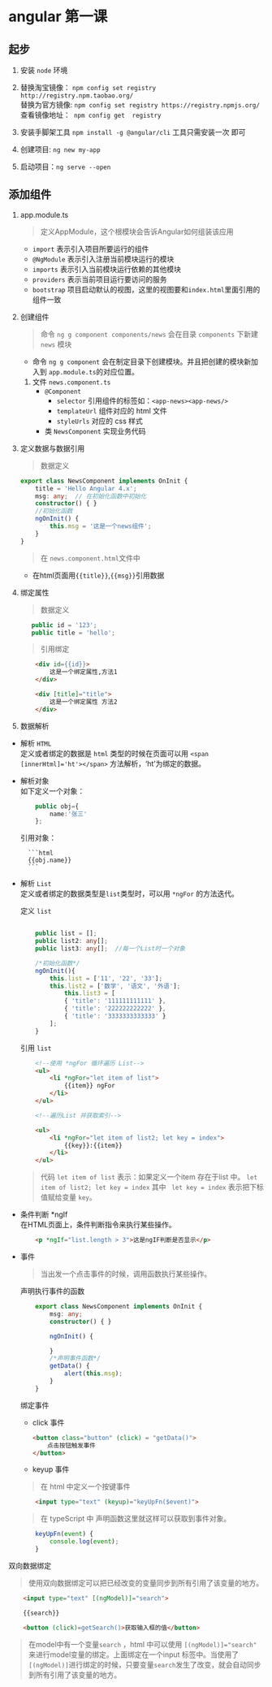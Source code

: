 

# angular 第一课

## 起步
1. 安装 `node` 环境
2. 替换淘宝镜像： `npm config set registry http://registry.npm.taobao.org/`<br>
   替换为官方镜像: `npm config set registry https://registry.npmjs.org/`<br>
   查看镜像地址：` npm config get  registry`

3. 安装手脚架工具 `npm install -g @angular/cli` 工具只需安装一次 即可
4. 创建项目: `ng new my-app`
5. 启动项目：`ng serve --open`

## 添加组件
1. app.module.ts
    >定义AppModule，这个根模块会告诉Angular如何组装该应用
    - `import` 表示引入项目所要运行的组件
    - `@NgModule` 表示引入注册当前模块运行的模块
    - `imports` 表示引入当前模块运行依赖的其他模块
    - `providers` 表示当前项目运行要访问的服务
    - `bootstrap` 项目启动默认的视图，这里的视图要和`index.html`里面引用的组件一致
2. 创建组件
    > 命令 `ng g component components/news` 会在目录 `components` 下新建 `news` 模块
    - 命令 `ng g component` 会在制定目录下创建模块。并且把创建的模块新加入到 `app.module.ts`的对应位置。
    1. 文件 `news.component.ts` 
        - `@Component` 
            - `selector` 引用组件的标签如：`<app-news><app-news/>`
            - `templateUrl` 组件对应的 html 文件
            - `styleUrls` 对应的 css 样式
        - 类 `NewsComponent` 实现业务代码
3. 定义数据与数据引用
    > 数据定义
    ```typeScript
    export class NewsComponent implements OnInit {
        title = 'Hello Angular 4.x';
        msg: any;  // 在初始化函数中初始化
        constructor() { }
        //初始化函数
        ngOnInit() {
            this.msg = '这是一个news组件';
        }
    }
    ```
    > 在 `news.component.html`文件中
     - 在html页面用`{{title}}`,`{{msg}}`引用数据

4. 绑定属性
    > 数据定义
    ```typeScript
       public id = '123';
       public title = 'hello';
    ```     
    > 引用绑定
    ```html
        <div id={{id}}>
            这是一个绑定属性,方法1
        </div>

        <div [title]="title">
            这是一个绑定属性 方法2
        </div>
    ```
5. 数据解析
- 解析 `HTML` <br>
    定义或者绑定的数据是 `html` 类型的时候在页面可以用 `<span [innerHtml]='ht'></span>` 方法解析，‘ht’为绑定的数据。 
- 解析对象 <br>
    如下定义一个对象：
    ```typeScript
        public obj={
            name:'张三'
        };
    ```
    引用对象：

        ```html
        {{obj.name}}
        ```
- 解析 `List` <br>
    定义或者绑定的数据类型是`list`类型时，可以用 `*ngFor` 的方法迭代。<br>

    定义 `list`

    ```typeScript

        public list = [];
        public list2: any[];
        public list3: any[];  //每一个List时一个对象

        /*初始化函数*/
        ngOnInit(){
            this.list = ['11', '22', '33'];
            this.list2 = ['数学', '语文', '外语'];
                this.list3 = [
                { 'title': '111111111111' },
                { 'title': '222222222222' },
                { 'title': '3333333333333' }
            ];
        }

    ```

    引用 `list` <br>
    ```html
        <!--使用 *ngFor 循环遍历 List-->
        <ul>
            <li *ngFor="let item of list">
                {{item}} ngFor
            </li>
        </ul>

        <!--遍历List 并获取索引-->

        <ul>
            <li *ngFor="let item of list2; let key = index">
                {{key}}:{{item}}
            </li>
        </ul>
    ```
    > 代码 `let item of list` 表示：如果定义一个item 存在于list 中。 `let item of list2; let key = index` 其中 ` let key = index` 表示把下标值赋给变量 `key`。

- 条件判断 *ngIf <br>
    在HTML页面上，条件判断指令来执行某些操作。<br>
    ```html
        <p *ngIf="list.length > 3">这是ngIF判断是否显示</p>
    ```

- 事件 <br>
    > 当出发一个点击事件的时候，调用函数执行某些操作。<br>

    声明执行事件的函数<br>

    ```typeScript      
        export class NewsComponent implements OnInit {
            msg: any;
            constructor() { }

            ngOnInit() {

            }
            /*声明事件函数*/
            getData() {
                alert(this.msg);
            }
        }
    ```
    绑定事件 <br>
    - click 事件
        ```html
        <button class="button" (click) = "getData()">
            点击按钮触发事件
        </button>
        ```
    - keyup 事件
    > 在 html 中定义一个按键事件

    ```html
        <input type="text" (keyup)="keyUpFn($event)">
    ```
    > 在 typeScript 中 声明函数这里就这样可以获取到事件对象。
    ```typeScript
        keyUpFn(event) {
            console.log(event);
        }
    ```

双向数据绑定<br>
>  使用双向数据绑定可以把已经改变的变量同步到所有引用了该变量的地方。<br>

```html
    <input type="text" [(ngModel)]="search">

    {{search}}

    <button (click)=getSearch()>获取输入框的值</button>
```
>在model中有一个变量`search` ，html 中可以使用 `[(ngModel)]="search"` 来进行model变量的绑定。上面绑定在一个input 标签中。当使用了`[(ngModel)]`进行绑定的时候，只要变量`search`发生了改变，就会自动同步到所有引用了该变量的地方。